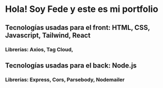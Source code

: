 # Hola! Soy Fede y este es mi portfolio

## Tecnologías usadas para el front: HTML, CSS, Javascript, Tailwind, React
### Librerías: Axios, Tag Cloud, 

## Tecnologías usadas para el back: Node.js
### Librerías: Express, Cors, Parsebody, Nodemailer